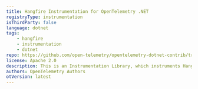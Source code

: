 ```yaml
---
title: Hangfire Instrumentation for OpenTelemetry .NET
registryType: instrumentation
isThirdParty: false
language: dotnet
tags:
    - hangfire
    - instrumentation
    - dotnet
repo: https://github.com/open-telemetry/opentelemetry-dotnet-contrib/tree/main/src/OpenTelemetry.Instrumentation.Hangfire
license: Apache 2.0
description: This is an Instrumentation Library, which instruments Hangfire and collects telemetry about BackgroundJob.
authors: OpenTelemetry Authors
otVersion: latest
---
```

